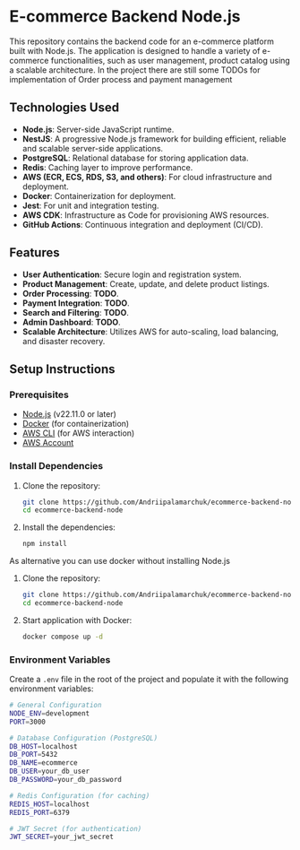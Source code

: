 # E-commerce Backend Node.js

This repository contains the backend code for an e-commerce platform built with Node.js. The application is designed to handle a variety of e-commerce functionalities, such as user management, product catalog using a scalable architecture.
In the project there are still some TODOs for implementation of Order process and payment management

## Technologies Used

- **Node.js**: Server-side JavaScript runtime.
- **NestJS**: A progressive Node.js framework for building efficient, reliable and scalable server-side applications.
- **PostgreSQL**: Relational database for storing application data.
- **Redis**: Caching layer to improve performance.
- **AWS (ECR, ECS, RDS, S3, and others)**: For cloud infrastructure and deployment.
- **Docker**: Containerization for deployment.
- **Jest**: For unit and integration testing.
- **AWS CDK**: Infrastructure as Code for provisioning AWS resources.
- **GitHub Actions**: Continuous integration and deployment (CI/CD).

## Features

- **User Authentication**: Secure login and registration system.
- **Product Management**: Create, update, and delete product listings.
- **Order Processing**: **TODO**.
- **Payment Integration**: **TODO**.
- **Search and Filtering**: **TODO**.
- **Admin Dashboard**: **TODO**.
- **Scalable Architecture**: Utilizes AWS for auto-scaling, load balancing, and disaster recovery.

## Setup Instructions

### Prerequisites

- [Node.js](https://nodejs.org/) (v22.11.0 or later)
- [Docker](https://www.docker.com/products/docker-desktop) (for containerization)
- [AWS CLI](https://aws.amazon.com/cli/) (for AWS interaction)
- [AWS Account](https://aws.amazon.com/)

### Install Dependencies

1. Clone the repository:

    ```bash
    git clone https://github.com/Andriipalamarchuk/ecommerce-backend-node.git
    cd ecommerce-backend-node
    ```

2. Install the dependencies:

    ```bash
    npm install
    ```
   
As alternative you can use docker without installing Node.js
1. Clone the repository:

    ```bash
    git clone https://github.com/Andriipalamarchuk/ecommerce-backend-node.git
    cd ecommerce-backend-node
    ```

2. Start application with Docker:

    ```bash
    docker compose up -d
    ```

### Environment Variables

Create a `.env` file in the root of the project and populate it with the following environment variables:

```bash
# General Configuration
NODE_ENV=development
PORT=3000

# Database Configuration (PostgreSQL)
DB_HOST=localhost
DB_PORT=5432
DB_NAME=ecommerce
DB_USER=your_db_user
DB_PASSWORD=your_db_password

# Redis Configuration (for caching)
REDIS_HOST=localhost
REDIS_PORT=6379

# JWT Secret (for authentication)
JWT_SECRET=your_jwt_secret
